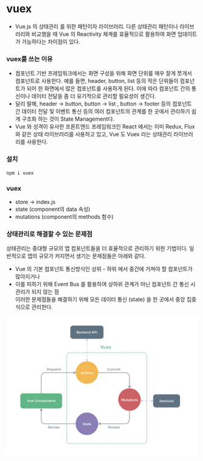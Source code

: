 # vuex

- Vue.js 의 상태관리 를 위한 패턴이자 라이브러리. 다른 상태관리 패턴이나 라이브러리와 비교했을 때 Vue 의 Reactivity 체계를 효율적으로 활용하여 화면 업데이트가 가능하다는 차이점이 있다.

### vuex를 쓰는 이유

- 컴포넌트 기반 프레임워크에서는 화면 구성을 위해 화면 단위를 매우 잘게 쪼개서 컴포넌트로 사용한다. 예를 들면, header, button, list 등의 작은 단위들이 컴포넌트가 되어 한 화면에서 많은 컴포넌트를 사용하게 된다. 이에 따라 컴포넌트 간의 통신이나 데이터 전달을 좀 더 유기적으로 관리할 필요성이 생긴다.
- 달리 말해, header -> button, button -> list , button -> footer 등의 컴포넌트 간 데이터 전달 및 이벤트 통신 등의 여러 컴포넌트의 관계를 한 곳에서 관리하기 쉽게 구조화 하는 것이 State Management다.
- Vue 와 성격이 유사한 프론트엔드 프레임워크인 React 에서는 이미 Redux, Flux 와 같은 상태 라이브러리를 사용하고 있고, Vue 도 Vuex 라는 상태관리 라이브러리를 사용한다.

### 설치

```js
npm i vuex
```

### vuex

- store -> index.js
- state (component의 data 속성)
- mutations (component의 methods 함수)

### 상태관리로 해결할 수 있는 문제점

상태관리는 중대형 규모의 앱 컴포넌트들을 더 효율적으로 관리하기 위한 기법이다. 일반적으로 앱의 규모가 커지면서 생기는 문제점들은 아래와 같다.

- Vue 의 기본 컴포넌트 통신방식인 상위 - 하위 에서 중간에 거쳐야 할 컴포넌트가 많아지거나
- 이를 피하기 위해 Event Bus 를 활용하여 상하위 관계가 아닌 컴포넌트 간 통신 시 관리가 되지 않는 점
  <br>이러한 문제점들을 해결하기 위해 모든 데이터 통신 (state) 을 한 곳에서 중앙 집중식으로 관리한다.

<img src='vuex.png' />

